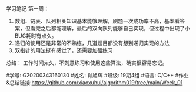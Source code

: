 学习笔记 
第一周：
1. 数组、链表、队列相关知识基本能够理解，刷题一次成功率不高，基本看答案，但看完之后都能理解，最后的双向队列能够自己实现，但过程中出现了小BUG耗时有点久。
2. 递归的使用还是非常的不熟练，几道题目都没有想到递归实现的方法
3. 双指针的用法挺有感觉了，还需要加强练习

总结：
工作时间太久，不刻意练习和使用这些算法，确实很容易忘记。


#学号: G20200343160130
#姓名: 肖旭辉
#班级: 19期4组
#语言: C/C++
#作业&总结链接:https://github.com/xiaoxuhui/algorithm019/tree/main/Week_01


